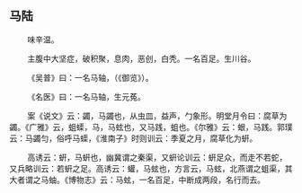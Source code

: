 ## 马陆
<p>&emsp;&emsp;
味辛温。
</p>
<p>&emsp;&emsp;
主腹中大坚症，破积聚，息肉，恶创，白秃。一名百足。生川谷。
</p>
<p>&emsp;&emsp;
《吴普》曰：一名马轴，（《御览》）。
</p>
<p>&emsp;&emsp;
《名医》曰：一名马轴，生元菟。
</p>
<p>&emsp;&emsp;
案《说文》云：蠲，马蠲也，从虫皿，益声，勹象形。明堂月令曰：腐草为蠲。《广雅》云，蛆蟝，马，马蚿也，又马践，蛆也。《尔雅》云：蛝，马践。郭璞云：马蠲匀，俗呼马蟝，《淮南子》时则训云：季夏之月，腐草化为蚈。
</p>
<p>&emsp;&emsp;
高诱云：蚈，马蚈也，幽冀谓之秦渠，又蚈论训云：蚈足众，而走不若蛇，又兵略训云：若蚈之足。高诱云：蠸，马蚿也，方言云，马蚿，北燕谓之蛆渠，其大者谓之马蚰。《博物志》云：马蚿，一名百足，中断成两段，名行而去。
</p>
